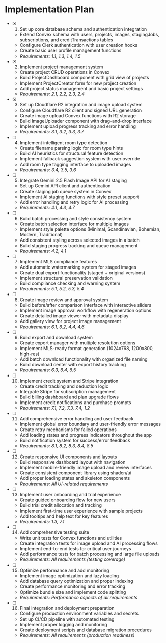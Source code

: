 # Implementation Plan

- [x] 1. Set up core database schema and authentication integration
  - Extend Convex schema with users, projects, images, stagingJobs, subscriptions, and creditTransactions tables
  - Configure Clerk authentication with user creation hooks
  - Create basic user profile management functions
  - _Requirements: 1.1, 1.3, 1.4, 1.5_

- [x] 2. Implement project management system
  - Create project CRUD operations in Convex
  - Build ProjectDashboard component with grid view of projects
  - Implement ProjectCreator form for new project creation
  - Add project status management and basic project settings
  - _Requirements: 2.1, 2.2, 2.3, 2.4_

- [x] 3. Set up Cloudflare R2 integration and image upload system
  - Configure Cloudflare R2 client and signed URL generation
  - Create image upload Convex functions with R2 storage
  - Build ImageUploader component with drag-and-drop interface
  - Implement upload progress tracking and error handling
  - _Requirements: 3.1, 3.2, 3.3, 3.7_

- [ ] 4. Implement intelligent room type detection
  - Create filename parsing logic for room type hints
  - Build AI heuristics for structural feature detection
  - Implement fallback suggestion system with user override
  - Add room type tagging interface to uploaded images
  - _Requirements: 3.4, 3.5, 3.6_

- [ ] 5. Integrate Gemini 2.5 Flash Image API for AI staging
  - Set up Gemini API client and authentication
  - Create staging job queue system in Convex
  - Implement AI staging functions with style preset support
  - Add error handling and retry logic for AI processing
  - _Requirements: 4.1, 4.3, 4.7_

- [ ] 6. Build batch processing and style consistency system
  - Create batch selection interface for multiple images
  - Implement style palette options (Minimal, Scandinavian, Bohemian, Modern, Traditional)
  - Add consistent styling across selected images in a batch
  - Build staging progress tracking and queue management
  - _Requirements: 4.2, 4.1_

- [ ] 7. Implement MLS compliance features
  - Add automatic watermarking system for staged images
  - Create dual export functionality (staged + original versions)
  - Implement structural preservation validation
  - Build compliance checking and warning system
  - _Requirements: 5.1, 5.2, 5.3, 5.4_

- [ ] 8. Create image review and approval system
  - Build before/after comparison interface with interactive sliders
  - Implement image approval workflow with regeneration options
  - Create detailed image viewer with metadata display
  - Add gallery view for project image management
  - _Requirements: 6.1, 6.2, 4.4, 4.6_

- [ ] 9. Build export and download system
  - Create export manager with multiple resolution options
  - Implement MLS-ready format generation (1024x768, 1200x800, high-res)
  - Add batch download functionality with organized file naming
  - Build download center with export history tracking
  - _Requirements: 6.3, 6.4, 6.5_

- [ ] 10. Implement credit system and Stripe integration
  - Create credit tracking and deduction logic
  - Integrate Stripe for subscription management
  - Build billing dashboard and plan upgrade flows
  - Implement credit notifications and purchase prompts
  - _Requirements: 7.1, 7.2, 7.3, 7.4, 1.2_

- [ ] 11. Add comprehensive error handling and user feedback
  - Implement global error boundary and user-friendly error messages
  - Create retry mechanisms for failed operations
  - Add loading states and progress indicators throughout the app
  - Build notification system for success/error feedback
  - _Requirements: 8.1, 8.2, 8.3, 8.4, 8.5_

- [ ] 12. Create responsive UI components and layouts
  - Build responsive dashboard layout with navigation
  - Implement mobile-friendly image upload and review interfaces
  - Create consistent component library using shadcn/ui
  - Add proper loading states and skeleton components
  - _Requirements: All UI-related requirements_

- [ ] 13. Implement user onboarding and trial experience
  - Create guided onboarding flow for new users
  - Build trial credit allocation and tracking
  - Implement first-time user experience with sample projects
  - Add tooltips and help text for key features
  - _Requirements: 1.3, 7.1_

- [ ] 14. Add comprehensive testing suite
  - Write unit tests for Convex functions and utilities
  - Create integration tests for image upload and AI processing flows
  - Implement end-to-end tests for critical user journeys
  - Add performance tests for batch processing and large file uploads
  - _Requirements: All requirements (testing coverage)_

- [ ] 15. Optimize performance and add monitoring
  - Implement image optimization and lazy loading
  - Add database query optimization and proper indexing
  - Create performance monitoring and error tracking
  - Optimize bundle size and implement code splitting
  - _Requirements: Performance aspects of all requirements_

- [ ] 16. Final integration and deployment preparation
  - Configure production environment variables and secrets
  - Set up CI/CD pipeline with automated testing
  - Implement proper logging and monitoring
  - Create deployment scripts and database migration procedures
  - _Requirements: All requirements (production readiness)_
